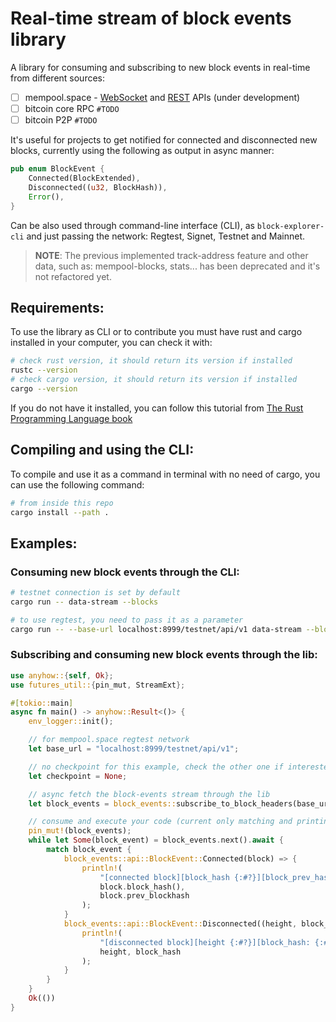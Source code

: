 # Real-time stream of block events library

A library for consuming and subscribing to new block events in real-time from different sources:
 - [ ] mempool.space - [WebSocket](https://mempool.space/docs/api/websocket) and [REST](https://mempool.space/docs/api/rest) APIs (under development)
 - [ ] bitcoin core RPC `#TODO`
 - [ ] bitcoin P2P `#TODO`

It's useful for projects to get notified for connected and disconnected new blocks, currently using the following as output in async manner:
``` rust
pub enum BlockEvent {
    Connected(BlockExtended),
    Disconnected((u32, BlockHash)),
    Error(),
}
```

Can be also used through command-line interface (CLI), as `block-explorer-cli` and just passing the network: Regtest, Signet, Testnet and Mainnet.

> **NOTE**: The previous implemented track-address feature and other data, such as: mempool-blocks, stats... has been deprecated and it's not refactored yet.
## Requirements:
To use the library as CLI or to contribute you must have rust and cargo installed in your computer, you can check it with:

``` sh
# check rust version, it should return its version if installed
rustc --version
# check cargo version, it should return its version if installed
cargo --version
```
If you do not have it installed, you can follow this tutorial from [The Rust Programming Language book](https://doc.rust-lang.org/book/ch01-01-installation.html)

## Compiling and using the CLI:
To compile and use it as a command in terminal with no need of cargo, you can use the following command:
``` sh
# from inside this repo
cargo install --path .
```
## Examples:
### Consuming new block events through the CLI:
``` sh
# testnet connection is set by default
cargo run -- data-stream --blocks

# to use regtest, you need to pass it as a parameter
cargo run -- --base-url localhost:8999/testnet/api/v1 data-stream --blocks
```
### Subscribing and consuming new block events through the lib:
``` rust
use anyhow::{self, Ok};
use futures_util::{pin_mut, StreamExt};

#[tokio::main]
async fn main() -> anyhow::Result<()> {
    env_logger::init();

    // for mempool.space regtest network
    let base_url = "localhost:8999/testnet/api/v1";

    // no checkpoint for this example, check the other one if interested.
    let checkpoint = None;

    // async fetch the block-events stream through the lib
    let block_events = block_events::subscribe_to_block_headers(base_url, checkpoint).await?;

    // consume and execute your code (current only matching and printing) in async manner for each new block-event
    pin_mut!(block_events);
    while let Some(block_event) = block_events.next().await {
        match block_event {
            block_events::api::BlockEvent::Connected(block) => {
                println!(
                    "[connected block][block_hash {:#?}][block_prev_hash {:#?}]",
                    block.block_hash(),
                    block.prev_blockhash
                );
            }
            block_events::api::BlockEvent::Disconnected((height, block_hash)) => {
                println!(
                    "[disconnected block][height {:#?}][block_hash: {:#?}]",
                    height, block_hash
                );
            }
        }
    }
    Ok(())
}
```